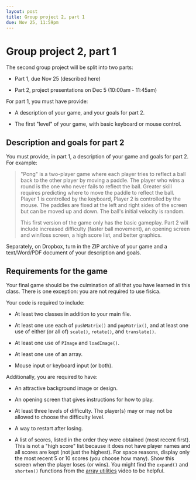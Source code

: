 ```yaml
---
layout: post
title: Group project 2, part 1
due: Nov 25, 11:59pm
---
```


# Group project 2, part 1

The second group project will be split into two parts:

- Part 1, due Nov 25 (described here)

- Part 2, project presentations on Dec 5 (10:00am - 11:45am)

For part 1, you must have provide:

- A description of your game, and your goals for part 2.

- The first "level" of your game, with basic keyboard or mouse
  control.

## Description and goals for part 2

You must provide, in part 1, a description of your game and goals for
part 2. For example:

> "Pong" is a two-player game where each player tries to reflect a
> ball back to the other player by moving a paddle. The player who
> wins a round is the one who never fails to reflect the ball. Greater
> skill requires predicting where to move the paddle to reflect the
> ball. Player 1 is controlled by the keyboard, Player 2 is controlled
> by the mouse. The paddles are fixed at the left and right sides of
> the screen but can be moved up and down. The ball's initial velocity
> is random.
>
> This first version of the game only has the basic gameplay. Part 2
> will include increased difficulty (faster ball movement), an opening
> screen and win/loss screen, a high score list, and better graphics.

Separately, on Dropbox, turn in the ZIP archive of your game and a
text/Word/PDF document of your description and goals.

## Requirements for the game

Your final game should be the culmination of all that you have learned
in this class. There is one exception: you are not required to use
fisica.

Your code is required to include:

- At least two classes in addition to your main file.

- At least one use each of `pushMatrix()` and `popMatrix()`, and at
  least one use of either (or all of) `scale()`, `rotate()`, and
  `translate()`.
  
- At least one use of `PImage` and `loadImage()`.

- At least one use of an array.

- Mouse input or keyboard input (or both).

Additionally, you are required to have:

- An attractive background image or design.

- An opening screen that gives instructions for how to play.

- At least three levels of difficulty. The player(s) may or may not be
  allowed to choose the difficulty level.

- A way to restart after losing.

- A list of scores, listed in the order they were obtained (most
  recent first). This is not a "high score" list because it does not
  have player names and all scores are kept (not just the
  highest). For space reasons, display only the most recent 5 or 10
  scores (you choose how many). Show this screen when the player loses
  (or wins). You might find the `expand()` and `shorten()` functions
  from the
  [array utilities](/videos/2013-09-27-array-utilities.html)
  video to be helpful.
  
